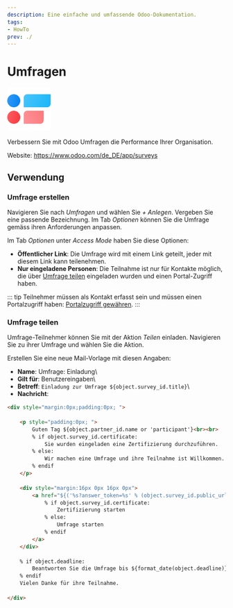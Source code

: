 ```yaml
---
description: Eine einfache und umfassende Odoo-Dokumentation.
tags:
- HowTo
prev: ./
---
```

# Umfragen
![icons_odoo_survey](assets/icons_odoo_survey.png)

Verbessern Sie mit Odoo Umfragen die Performance Ihrer Organisation.

Website: <https://www.odoo.com/de_DE/app/surveys>

## Verwendung

### Umfrage erstellen

Navigieren Sie nach *Umfragen* und wählen Sie *+ Anlegen*. Vergeben Sie eine passende Bezeichnung. Im Tab *Optionen* können Sie die Umfrage gemäss ihren Anforderungen anpassen.


Im Tab *Optionen*  unter *Access Mode* haben Sie diese Optionen:

* **Öffentlicher Link**: Die Umfrage wird mit einem Link geteilt, jeder mit diesem Link kann teilenehmen.
* **Nur eingeladene Personen**: Die Teilnahme ist nur für Kontakte möglich, die über [Umfrage teilen](#Umfrage%20teilen) eingeladen wurden und einen Portal-Zugriff haben.

::: tip
Teilnehmer müssen als Kontakt erfasst sein und müssen einen Portalzugriff haben: [Portalzugriff gewähren](Einstellungen%20Login.md#Portalzugriff%20gewähren).
:::

### Umfrage teilen

Umfrage-Teilnehmer können Sie mit der Aktion *Teilen* einladen. Navigieren Sie zu ihrer Umfrage und wählen Sie die Aktion. 

Erstellen Sie eine neue Mail-Vorlage mit diesen Angaben:

* **Name**: Umfrage: Einladung\
* **Gilt für**: Benutzereingaben\
* **Betreff**: `Einladung zur Umfrage ${object.survey_id.title}`\
* **Nachricht**:

```html
<div style="margin:0px;padding:0px; ">

    <p style="padding:0px; ">
        Guten Tag ${object.partner_id.name or 'participant'}<br><br>
        % if object.survey_id.certificate:
            Sie wurden eingeladen eine Zertifizierung durchzuführen.
        % else:
            Wir machen eine Umfrage und ihre Teilnahme ist Willkommen.
        % endif
	</p>
	
	<div style="margin:16px 0px 16px 0px">
		<a href="${('%s?answer_token=%s' % (object.survey_id.public_url, object.token)) | safe}" style="background-color:#875A7B;padding:8px 16px 8px 16px; text-decoration:none; color:#fff; border-radius:5px; font-size:13px">
			% if object.survey_id.certificate:
				Zertifizierung starten
			% else:
				Umfrage starten
			% endif
		</a>
	</div>
	
	% if object.deadline:
		Beantworten Sie die Umfrage bis ${format_date(object.deadline)}.<br><br>
	% endif
	Vielen Danke für ihre Teilnahme.
    
</div>
```